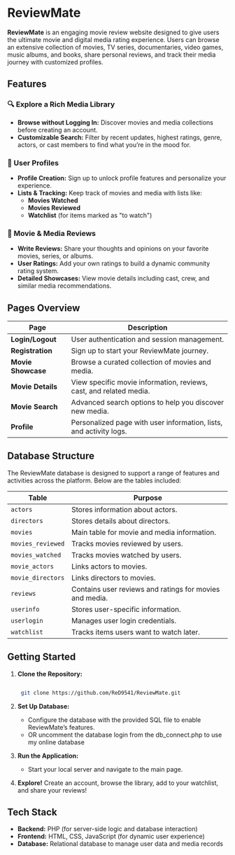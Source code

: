 # ReviewMate

**ReviewMate** is an engaging movie review website designed to give users the ultimate movie and digital media rating experience. Users can browse an extensive collection of movies, TV series, documentaries, video games, music albums, and books, share personal reviews, and track their media journey with customized profiles.

## Features

### 🔍 Explore a Rich Media Library
- **Browse without Logging In:** Discover movies and media collections before creating an account.
- **Customizable Search:** Filter by recent updates, highest ratings, genre, actors, or cast members to find what you’re in the mood for.

### 👤 User Profiles
- **Profile Creation:** Sign up to unlock profile features and personalize your experience.
- **Lists & Tracking:** Keep track of movies and media with lists like:
  - **Movies Watched**
  - **Movies Reviewed**
  - **Watchlist** (for items marked as "to watch")
  
### 📑 Movie & Media Reviews
- **Write Reviews:** Share your thoughts and opinions on your favorite movies, series, or albums.
- **User Ratings:** Add your own ratings to build a dynamic community rating system.
- **Detailed Showcases:** View movie details including cast, crew, and similar media recommendations.

## Pages Overview

| Page             | Description                                                               |
|------------------|---------------------------------------------------------------------------|
| **Login/Logout**  | User authentication and session management.                               |
| **Registration**  | Sign up to start your ReviewMate journey.                                 |
| **Movie Showcase**| Browse a curated collection of movies and media.                          |
| **Movie Details** | View specific movie information, reviews, cast, and related media.        |
| **Movie Search**  | Advanced search options to help you discover new media.                   |
| **Profile**       | Personalized page with user information, lists, and activity logs.        |

## Database Structure

The ReviewMate database is designed to support a range of features and activities across the platform. Below are the tables included:

| Table               | Purpose                                                                |
|---------------------|------------------------------------------------------------------------|
| `actors`            | Stores information about actors.                                      |
| `directors`         | Stores details about directors.                                       |
| `movies`            | Main table for movie and media information.                           |
| `movies_reviewed`   | Tracks movies reviewed by users.                                      |
| `movies_watched`    | Tracks movies watched by users.                                       |
| `movie_actors`      | Links actors to movies.                                               |
| `movie_directors`   | Links directors to movies.                                            |
| `reviews`           | Contains user reviews and ratings for movies and media.               |
| `userinfo`          | Stores user-specific information.                                     |
| `userlogin`         | Manages user login credentials.                                       |
| `watchlist`         | Tracks items users want to watch later.                               |

## Getting Started

1. **Clone the Repository:**
   ```bash

    git clone https://github.com/ReD9541/ReviewMate.git
   ```

2. **Set Up Database:**
   - Configure the database with the provided SQL file to enable ReviewMate’s features.
   - OR uncomment the database login from the db_connect.php to use my online database

3. **Run the Application:**
   - Start your local server and navigate to the main page.

4. **Explore!** Create an account, browse the library, add to your watchlist, and share your reviews!

## Tech Stack

- **Backend:** PHP (for server-side logic and database interaction)
- **Frontend:** HTML, CSS, JavaScript (for dynamic user experience)
- **Database:** Relational database to manage user data and media records

